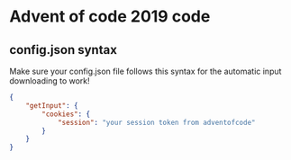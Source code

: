 # Advent of code 2019 code

## config.json syntax

Make sure your config.json file follows this syntax for the automatic input downloading to work!

```json
{
    "getInput": {
        "cookies": {
            "session": "your session token from adventofcode"
        }
    }
}
```
